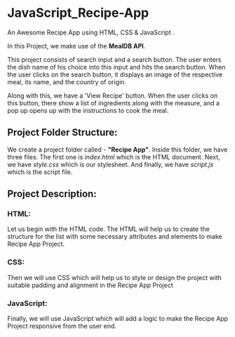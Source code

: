 # JavaScript_Recipe-App
An Awesome Recipe App using HTML, CSS &amp; JavaScript .

In this Project, we make use of the **MealDB API**. 

This project consists of search input and a search button. The user enters the dish name of his choice into this input and hits the search button. When the user clicks on the search button, it displays an image of the respective meal, its name, and the country of origin.

Along with this, we have a 'View Recipe' button. When the user clicks on this button, there show a list of ingredients along with the measure, and a pop up opens up with the instructions to cook the meal. 

## Project Folder Structure:
We create a project folder called - **"Recipe App"**. Inside this folder, we have three files. The first one is *index.html* which is the HTML document. Next, we have *style.css* which is our stylesheet. And finally, we have *script.js* which is the script file.

## Project Description:
### HTML:
Let us begin with the HTML code. The HTML will help us to create the structure for the list with some necessary attributes and elements to make Recipe App Project.

### CSS:
Then we will use CSS which will help us to style or design the project with suitable padding and alignment in the Recipe App Project

### JavaScript:
Finally, we will use JavaScript which will add a logic to make the Recipe App Project responsive from the user end.
